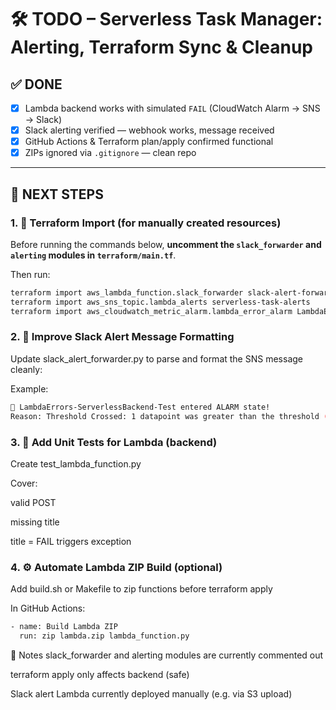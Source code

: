 # 🛠️ TODO – Serverless Task Manager: Alerting, Terraform Sync & Cleanup

## ✅ DONE

- [x] Lambda backend works with simulated `FAIL` (CloudWatch Alarm → SNS → Slack)
- [x] Slack alerting verified — webhook works, message received
- [x] GitHub Actions & Terraform plan/apply confirmed functional
- [x] ZIPs ignored via `.gitignore` — clean repo

---

## 🔁 NEXT STEPS

### 1. 🔄 Terraform Import (for manually created resources)

Before running the commands below, **uncomment the `slack_forwarder` and `alerting` modules in `terraform/main.tf`**.

Then run:

```bash
terraform import aws_lambda_function.slack_forwarder slack-alert-forwarder
terraform import aws_sns_topic.lambda_alerts serverless-task-alerts
terraform import aws_cloudwatch_metric_alarm.lambda_error_alarm LambdaErrors-ServerlessBackend-Test
```

### 2. 🎨 Improve Slack Alert Message Formatting
Update slack_alert_forwarder.py to parse and format the SNS message cleanly:

Example:
```bash
🚨 LambdaErrors-ServerlessBackend-Test entered ALARM state!
Reason: Threshold Crossed: 1 datapoint was greater than the threshold (0.0).
```

### 3. 🧪 Add Unit Tests for Lambda (backend)
 Create test_lambda_function.py

 Cover:

valid POST

missing title

title = FAIL triggers exception

### 4. ⚙️ Automate Lambda ZIP Build (optional)
 Add build.sh or Makefile to zip functions before terraform apply

 In GitHub Actions:
```bash
- name: Build Lambda ZIP
  run: zip lambda.zip lambda_function.py
  ```
  🧭 Notes
slack_forwarder and alerting modules are currently commented out

terraform apply only affects backend (safe)

Slack alert Lambda currently deployed manually (e.g. via S3 upload)